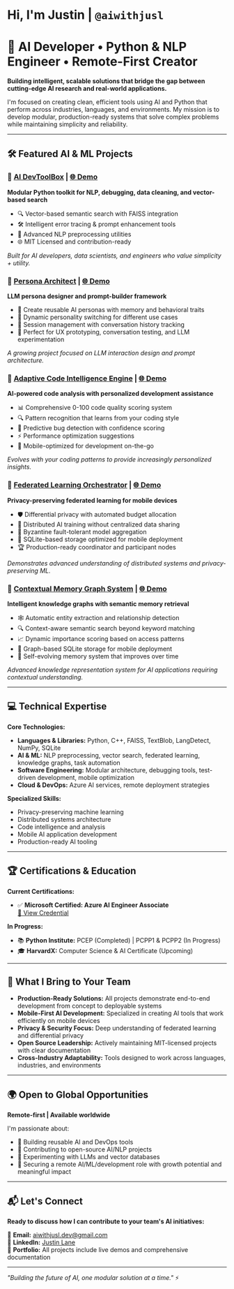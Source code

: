# Hi, I'm Justin | `@aiwithjusl`

# 🚀 AI Developer • Python & NLP Engineer • Remote-First Creator

**Building intelligent, scalable solutions that bridge the gap between cutting-edge AI research and real-world applications.**

I'm focused on creating clean, efficient tools using AI and Python that perform across industries, languages, and environments. My mission is to develop modular, production-ready systems that solve complex problems while maintaining simplicity and reliability.

---

## 🛠️ **Featured AI & ML Projects**

### 🧠 [AI DevToolBox](https://github.com/aiwithjusl/ai-dev-toolbox) | [🌐 Demo](https://aiwithjusl.github.io/ai-dev-toolbox/)
**Modular Python toolkit for NLP, debugging, data cleaning, and vector-based search**
- 🔍 Vector-based semantic search with FAISS integration
- 🛠️ Intelligent error tracing & prompt enhancement tools  
- 🧠 Advanced NLP preprocessing utilities
- 🌐 MIT Licensed and contribution-ready

*Built for AI developers, data scientists, and engineers who value simplicity + utility.*

### 🎯 [Persona Architect](https://github.com/aiwithjusl/persona-architect) | [🌐 Demo](https://aiwithjusl.github.io/persona-architect/)
**LLM persona designer and prompt-builder framework**
- 🤖 Create reusable AI personas with memory and behavioral traits
- 🔄 Dynamic personality switching for different use cases
- 💬 Session management with conversation history tracking
- 🧪 Perfect for UX prototyping, conversation testing, and LLM experimentation

*A growing project focused on LLM interaction design and prompt architecture.*

### 🧠 [Adaptive Code Intelligence Engine](https://github.com/aiwithjusl/Adaptive-Code-Intelligence-Engine) | [🌐 Demo](https://aiwithjusl.github.io/Adaptive-Code-Intelligence-Engine/)
**AI-powered code analysis with personalized development assistance**
- 📊 Comprehensive 0-100 code quality scoring system
- 🔍 Pattern recognition that learns from your coding style
- 🐛 Predictive bug detection with confidence scoring
- ⚡ Performance optimization suggestions
- 📱 Mobile-optimized for development on-the-go

*Evolves with your coding patterns to provide increasingly personalized insights.*

### 🔗 [Federated Learning Orchestrator](https://github.com/aiwithjusl/Federated-Learning-Orchestrator) | [🌐 Demo](https://aiwithjusl.github.io/Federated-Learning-Orchestrator/)
**Privacy-preserving federated learning for mobile devices**
- 🛡️ Differential privacy with automated budget allocation
- 🤝 Distributed AI training without centralized data sharing
- 🔄 Byzantine fault-tolerant model aggregation
- 📱 SQLite-based storage optimized for mobile deployment
- 🏆 Production-ready coordinator and participant nodes

*Demonstrates advanced understanding of distributed systems and privacy-preserving ML.*

### 🧠 [Contextual Memory Graph System](https://github.com/aiwithjusl/Contextual-Memory-Graph-System) | [🌐 Demo](https://aiwithjusl.github.io/Contextual-Memory-Graph-System/)
**Intelligent knowledge graphs with semantic memory retrieval**
- 🕸️ Automatic entity extraction and relationship detection
- 🔍 Context-aware semantic search beyond keyword matching
- 📈 Dynamic importance scoring based on access patterns
- 💾 Graph-based SQLite storage for mobile deployment
- 🧠 Self-evolving memory system that improves over time

*Advanced knowledge representation system for AI applications requiring contextual understanding.*

---

## 💻 **Technical Expertise**

**Core Technologies:**
- **Languages & Libraries:** Python, C++, FAISS, TextBlob, LangDetect, NumPy, SQLite
- **AI & ML:** NLP preprocessing, vector search, federated learning, knowledge graphs, task automation
- **Software Engineering:** Modular architecture, debugging tools, test-driven development, mobile optimization
- **Cloud & DevOps:** Azure AI services, remote deployment strategies

**Specialized Skills:**
- Privacy-preserving machine learning
- Distributed systems architecture  
- Code intelligence and analysis
- Mobile AI application development
- Production-ready AI tooling

---

## 🏆 **Certifications & Education**

**Current Certifications:**
- ✅ **Microsoft Certified: Azure AI Engineer Associate**  
  [🔗 View Credential](https://learn.microsoft.com/api/credentials/share/en-us/JustinLane-2922/BD501FB13C8F20E0?sharingId=12A2F6E37E3F31ED)

**In Progress:**
- 📚 **Python Institute:** PCEP (Completed) | PCPP1 & PCPP2 (In Progress)  
- 🎓 **HarvardX:** Computer Science & AI Certificate (Upcoming)

---

## 🎯 **What I Bring to Your Team**

- **Production-Ready Solutions:** All projects demonstrate end-to-end development from concept to deployable systems
- **Mobile-First AI Development:** Specialized in creating AI tools that work efficiently on mobile devices
- **Privacy & Security Focus:** Deep understanding of federated learning and differential privacy
- **Open Source Leadership:** Actively maintaining MIT-licensed projects with clear documentation
- **Cross-Industry Adaptability:** Tools designed to work across languages, industries, and environments

---

## 🌍 **Open to Global Opportunities**

**Remote-first | Available worldwide**

I'm passionate about:
- 🔧 Building reusable AI and DevOps tools
- 🌟 Contributing to open-source AI/NLP projects  
- 🧪 Experimenting with LLMs and vector databases
- 🚀 Securing a remote AI/ML/development role with growth potential and meaningful impact

---

## 📬 **Let's Connect**

**Ready to discuss how I can contribute to your team's AI initiatives:**

📧 **Email:** [aiwithjusl.dev@gmail.com](mailto:aiwithjusl.dev@gmail.com)  
🔗 **LinkedIn:** [Justin Lane](https://www.linkedin.com/in/justin-lane-69b960219)  
💼 **Portfolio:** All projects include live demos and comprehensive documentation

---

*"Building the future of AI, one modular solution at a time."* ⚡
